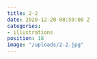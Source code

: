 ```yaml
---
title: 2-2
date: 2020-12-20 08:59:00 Z
categories:
- illustrations
position: 18
image: "/uploads/2-2.jpg"
---
```


